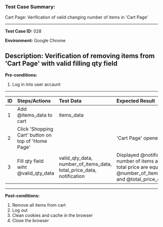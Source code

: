 
### Test Case Summary:
Cart Page: Verification of valid changing number of items in 'Cart Page'

---

**Test Case ID:** 028

**Environment:** Google Chrome

**Description:**
Verification of removing items from 'Cart Page' with valid filling qty field
---

**Pre-conditions:**
1. Log in into user accaunt    
---

|      ID       | Steps/Actions |  Test Data  | Expected Result |
| ------------- |:--------------| :---------- | :-------------- |
|       1       |Add @items_data to cart|items_data|                 |
|       2       |Click 'Shopping Cart' button on top of 'Home Page'| | 'Cart Page' opened|
|       3       |Fill qty field wiht @valid_qty_data| valid_qty_data, number_of_items_data, total_price_data, notification | Displayed @notification, number of items and total price are equal  @number_of_items_data and @total_price_data|

---

**Post-conditions:**
1. Remove all items from cart
2. Log out
3. Clean cookies and cache in the browser
4. Close the browser
